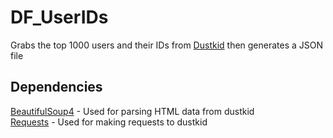# DF_UserIDs
Grabs the top 1000 users and their IDs from [Dustkid](https://dustkid.com/rankings/all) then generates a JSON file

## Dependencies
[BeautifulSoup4](https://pypi.org/project/beautifulsoup4/) - Used for parsing HTML data from dustkid<br>
[Requests](https://pypi.org/project/requests/) - Used for making requests to dustkid
